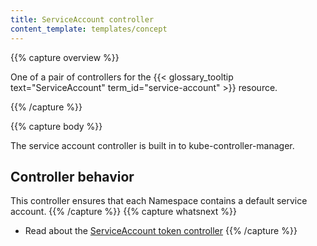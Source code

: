 ```yaml
---
title: ServiceAccount controller
content_template: templates/concept
---
```


{{% capture overview %}}

One of a pair of controllers for the {{< glossary_tooltip text="ServiceAccount" term_id="service-account" >}}
resource.

{{% /capture %}}

{{% capture body %}}

The service account controller is built in to kube-controller-manager.

## Controller behavior

This controller ensures that each Namespace contains a default service account.
{{% /capture %}}
{{% capture whatsnext %}}
* Read about the [ServiceAccount token controller](/docs/reference/controllers/serviceaccount-token/)
{{% /capture %}}
